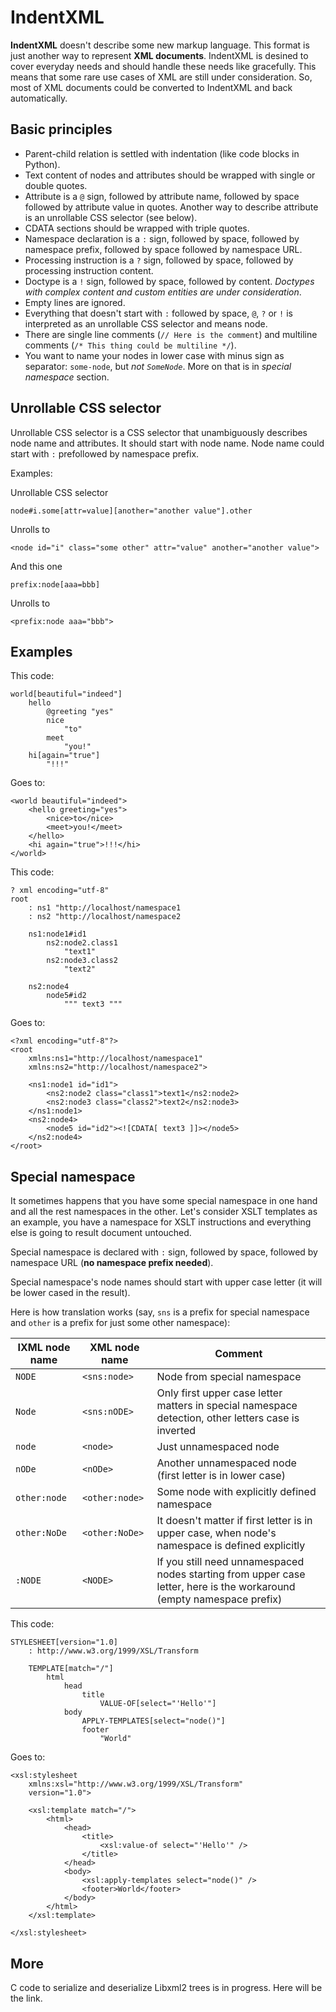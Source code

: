 IndentXML
=========

**IndentXML** doesn't describe some new markup language. This format is just another way to represent **XML documents**. IndentXML is desined to cover everyday needs and should handle these needs like gracefully. This means that some rare use cases of XML are still under consideration. So, most of XML documents could be converted to IndentXML and back automatically.


Basic principles
----------------

* Parent-child relation is settled with indentation (like code blocks in Python).
* Text content of nodes and attributes should be wrapped with single or double quotes.
* Attribute is a `@` sign, followed by attribute name, followed by space followed by attribute value in quotes. Another way to describe attribute is an unrollable CSS selector (see below).
* CDATA sections should be wrapped with triple quotes.
* Namespace declaration is a `:` sign, followed by space, followed by namespace prefix, followed by space followed by namespace URL.
* Processing instruction is a `?` sign, followed by space, followed by processing instruction content.
* Doctype is a `!` sign, followed by space, followed by content. *Doctypes with complex content and custom entities are under consideration*.
* Empty lines are ignored.
* Everything that doesn't start with `:` followed by space, `@`, `?` or `!` is interpreted as an unrollable CSS selector and means node.
* There are single line comments (`// Here is the comment`) and multiline comments (`/* This thing could be multiline */`).
* You want to name your nodes in lower case with minus sign as separator: `some-node`, but *not `SomeNode`*. More on that is in *special namespace* section.


Unrollable CSS selector
-----------------------

Unrollable CSS selector is a CSS selector that unambiguously describes node name and attributes. It should start with node name. Node name could start with `:` prefollowed by namespace prefix.

Examples:

Unrollable CSS selector

    node#i.some[attr=value][another="another value"].other

Unrolls to

    <node id="i" class="some other" attr="value" another="another value">

And this one

    prefix:node[aaa=bbb]

Unrolls to

    <prefix:node aaa="bbb">


Examples
--------

This code:

    world[beautiful="indeed"]
        hello
            @greeting "yes"
            nice
                "to"
            meet
                "you!"
        hi[again="true"]
            "!!!"

Goes to:

    <world beautiful="indeed">
        <hello greeting="yes">
            <nice>to</nice>
            <meet>you!</meet>
        </hello>
        <hi again="true">!!!</hi>
    </world>


This code:

    ? xml encoding="utf-8"
    root
        : ns1 "http://localhost/namespace1
        : ns2 "http://localhost/namespace2

        ns1:node1#id1
            ns2:node2.class1
                "text1"
            ns2:node3.class2
                "text2"

        ns2:node4
            node5#id2
                """ text3 """

Goes to:

    <?xml encoding="utf-8"?>
    <root
        xmlns:ns1="http://localhost/namespace1"
        xmlns:ns2="http://localhost/namespace2">

        <ns1:node1 id="id1">
            <ns2:node2 class="class1">text1</ns2:node2>
            <ns2:node3 class="class2">text2</ns2:node3>
        </ns1:node1>
        <ns2:node4>
            <node5 id="id2"><![CDATA[ text3 ]]></node5>
        </ns2:node4>
    </root>


Special namespace
-----------------

It sometimes happens that you have some special namespace in one hand and all the rest namespaces in the other. Let's consider XSLT templates as an example, you have a namespace for XSLT instructions and everything else is going to result document untouched.

Special namespace is declared with `:` sign, followed by space, followed by namespace URL (**no namespace prefix needed**).

Special namespace's node names should start with upper case letter (it will be lower cased in the result).

Here is how translation works (say, `sns` is a prefix for special namespace and `other` is a prefix for just some other namespace):

| IXML node name | XML node name | Comment |
|----------------|---------------|---------|
| `NODE` | `<sns:node>` | Node from special namespace |
| `Node` | `<sns:nODE>` | Only first upper case letter matters in special namespace detection, other letters case is inverted |
| `node` | `<node>` | Just unnamespaced node |
| `nODe` | `<nODe>` | Another unnamespaced node (first letter is in lower case) |
| `other:node` | `<other:node>` | Some node with explicitly defined namespace |
| `other:NoDe` | `<other:NoDe>` | It doesn't matter if first letter is in upper case, when node's namespace is defined explicitly |
| `:NODE` | `<NODE>` | If you still need unnamespaced nodes starting from upper case letter, here is the workaround (empty namespace prefix) |




This code:

    STYLESHEET[version="1.0]
        : http://www.w3.org/1999/XSL/Transform

        TEMPLATE[match="/"]
            html
                head
                    title
                        VALUE-OF[select="'Hello'"]
                body
                    APPLY-TEMPLATES[select="node()"]
                    footer
                        "World"

Goes to:

    <xsl:stylesheet
        xmlns:xsl="http://www.w3.org/1999/XSL/Transform"
        version="1.0">

        <xsl:template match="/">
            <html>
                <head>
                    <title>
                        <xsl:value-of select="'Hello'" />
                    </title>
                </head>
                <body>
                    <xsl:apply-templates select="node()" />
                    <footer>World</footer>
                </body>
            </html>
        </xsl:template>

    </xsl:stylesheet>


More
----

C code to serialize and deserialize Libxml2 trees is in progress. Here will be the link.
